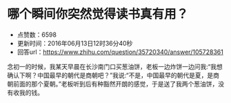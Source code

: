 # 哪个瞬间你突然觉得读书真有用？
- 点赞数：6598
- 更新时间：2016年06月13日12时36分40秒
- 回答url：https://www.zhihu.com/question/35720340/answer/105728361
<body>
 <p data-pid="oNwc_1mM">念初一的时候，我某天早晨在长沙南门口买葱油饼，老板一边炸饼一边问我:“我想确认下啊？中国最早的朝代是商朝吧？”我说:“不是，中国最早的朝代是夏，是商朝前面的那个夏朝。”老板听到后有种豁然开朗的感觉，于是送了我两个葱油饼，没有收我的钱。</p>
</body>